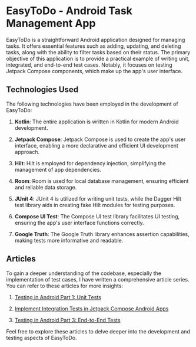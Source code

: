 # EasyToDo - Android Task Management App

EasyToDo is a straightforward Android application designed for managing tasks. It offers essential features such as adding, updating, and deleting tasks, along with the ability to filter tasks based on their status. The primary objective of this application is to provide a practical example of writing unit, integrated, and end-to-end test cases. Notably, it focuses on testing Jetpack Compose components, which make up the app's user interface.

## Technologies Used

The following technologies have been employed in the development of EasyToDo:

1. **Kotlin**: The entire application is written in Kotlin for modern Android development.

2. **Jetpack Compose**: Jetpack Compose is used to create the app's user interface, enabling a more declarative and efficient UI development approach.

3. **Hilt**: Hilt is employed for dependency injection, simplifying the management of app dependencies.

4. **Room**: Room is used for local database management, ensuring efficient and reliable data storage.

5. **JUnit 4**: JUnit 4 is utilized for writing unit tests, while the Dagger Hilt test library aids in creating fake Hilt modules for testing purposes.

6. **Compose UI Test**: The Compose UI test library facilitates UI testing, ensuring the app's user interface functions correctly.

7. **Google Truth**: The Google Truth library enhances assertion capabilities, making tests more informative and readable.

## Articles

To gain a deeper understanding of the codebase, especially the implementation of test cases, I have written a comprehensive article series. You can refer to these articles for more insights:

1. [Testing in Android Part 1: Unit Tests](https://medium.com/android-dev-hacks/testing-in-android-part-1-unit-tests-de6cbc118fe3)

2. [Implement Integration Tests in Jetpack Compose Android Apps](https://betterprogramming.pub/implement-integration-tests-in-jetpack-compose-android-apps-de4efd0cfa8d)

3. [Testing in Android Part 3: End-to-End Tests](https://sgkantamani.medium.com/testing-in-android-part-3-ent-to-end-tests-e83485b813de)

Feel free to explore these articles to delve deeper into the development and testing aspects of EasyToDo.
